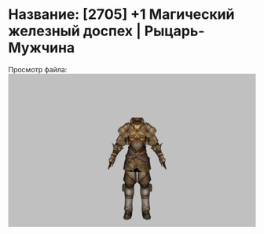 # Название: [2705] +1 Магический железный доспех | Рыцарь-Мужчина

Просмотр файла:
![p000004.png](p000004.png)